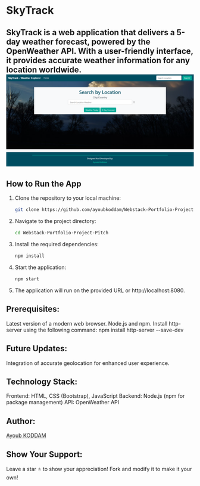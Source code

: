 # SkyTrack

**SkyTrack** is a web application that delivers a 5-day weather forecast, powered by the OpenWeather API. With a user-friendly interface, it provides accurate weather information for any location worldwide.
![SkyTrack](SkyTrack.png)
---

## **How to Run the App**

1. Clone the repository to your local machine:
   ```bash
   git clone https://github.com/ayoubkoddam/Webstack-Portfolio-Project-Pitch
   
2. Navigate to the project directory:
   ```bash
   cd Webstack-Portfolio-Project-Pitch

3. Install the required dependencies:
   ```bash
   npm install

4. Start the application:
   ```bash
   npm start

5. The application will run on the provided URL or http://localhost:8080.

## Prerequisites:
Latest version of a modern web browser.
Node.js and npm.
Install http-server using the following command:
npm install http-server --save-dev

## Future Updates:
Integration of accurate geolocation for enhanced user experience.

## Technology Stack:
Frontend: HTML, CSS (Bootstrap), JavaScript
Backend: Node.js (npm for package management)
API: OpenWeather API

## Author:
[Ayoub KODDAM](https://github.com/ayoubkoddam)

## Show Your Support:
Leave a star ⭐️ to show your appreciation!
Fork and modify it to make it your own!
